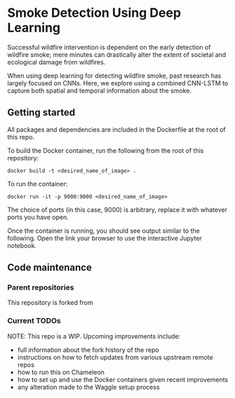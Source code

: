 # Smoke Detection Using Deep Learning
Successful wildfire intervention is dependent on the early detection of wildfire smoke; 
mere minutes can drastically alter the extent of societal and ecological damage from 
wildfires. 

When using deep learning for detecting wildfire smoke, past research has largely focused on CNNs. 
Here, we explore using a combined CNN-LSTM to capture both spatial and temporal information
about the smoke.

## Getting started
All packages and dependencies are included in the Dockerfile at the root of this repo. 

To build the Docker container, run the following from the root of this repository:

`docker build -t <desired_name_of_image> . `

To run the container:

`docker run -it -p 9000:9000 <desired_name_of_image>`

The choice of ports (in this case, 9000) is arbitrary, replace it with whatever ports you have 
open.

Once the container is running, you should see output similar to the following. Open the link 
your browser to use the interactive Jupyter notebook.



## Code maintenance
### Parent repositories

This repository is forked from 

### Current TODOs
NOTE: This repo is a WIP.
Upcoming improvements include:
- full information about the fork history of the repo
- instructions on how to fetch updates from various upstream remote repos
- how to run this on Chameleon
- how to set up and use the Docker containers given recent improvements
- any alteration made to the Waggle setup process
